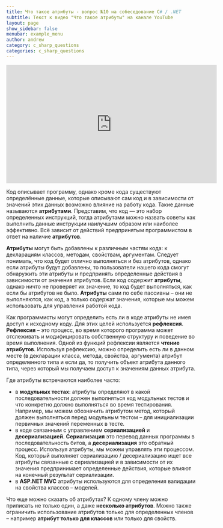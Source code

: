 ```yaml
---
title: Что такое атрибуты - вопрос №10 на собеседование C# / .NET
subtitle: Текст к видео "Что такое атрибуты" на канале YouTube
layout: page
show_sidebar: false
menubar: example_menu
author: andrew
category: c_sharp_questions
categories: c_sharp_questions
---
```


<center>
<iframe width="560" height="315" src="https://www.youtube.com/embed/u9sP0tQqBnk" 
frameborder="0" allow="accelerometer; autoplay; 
encrypted-media; gyroscope; picture-in-picture" allowfullscreen></iframe>
</center>

Код описывает программу, однако кроме кода существуют определённые данные, которые описывают сам код и в зависимости от значений этих данных возможно влияние на работу кода. 
Такие данные называются **атрибутами**. Представим, что код — это набор определенных инструкций, тогда атрибутами можно назвать советы как выполнить данные инструкции наилучшим 
образом или наиболее эффективно. Всё зависит от действий предпринятым программистом в ответ на наличие **атрибутов**.

**Атрибуты** могут быть добавлены к различным частям кода: к декларациям классов, методам, свойствам, аргументам. Следует понимать, что код будет отлично выполняться и без 
атрибутов, однако если атрибуты будут добавлены, то пользователи нашего кода смогут обнаружить эти атрибуты и предпринять определенные действия в зависимости от значения 
атрибутов. Если код содержит **атрибуты**, однако ничто не проверяет их значение, то код будет выполняться, как если бы атрибутов не было. **Атрибуты** сами по себе пассивны – 
они не выполняются, как код, а только содержат значения, которые мы можем использовать для управления работой кода.

Как программисты могут определить есть ли в коде атрибуты не имея доступ к исходному коду. Для этих целей используется **рефлексия**. **Рефлексия** – это процесс, во время которого 
программа может отслеживать и модифицировать собственную структуру и поведение во время выполнения. Одной из функций рефлексии является **чтение атрибутов**. Используя рефлексию, 
можно определить есть ли в данном месте (в декларации класса, метода, свойства, аргумента) атрибут определенного типа и если да, то получить объект атрибута данного типа, через 
который мы получаем доступ к значениям данных атрибута.

Где атрибуты встречаются наиболее часто:
 - в **модульных тестах**: атрибуты определяют в какой последовательности должен выполняться код модульных тестов и что конкретно должно выполняться во время тестирования. 
Например, мы можем обозначить атрибутом метод, который должен выполняться перед модульным тестом – для инициализации первичных значений переменных в тесте.
 - в коде связанным с управлением **сериализацией** и **десериализацией**. **Сериализация** это перевод данных программы в последовательность битов, а **десериализация** это 
 обратный процесс. Используя атрибуты, мы можем управлять эти процессом. Код, который выполняет сериализацию / десериализацию ищет все атрибуты связанные с сериализацией 
 и в зависимости от их значения предпринимает определенные действия, которые влияют на конечный результат сериализации.
 - в **ASP.NET MVC** атрибуты используются для определения валидации на свойства классов – моделей.
 
Что еще можно сказать об атрибутах? К одному члену можно приписать не только один, а даже **несколько атрибутов**. Можно также ограничить использование атрибутов только для 
определенных членов – например **атрибут только для классов** или только для свойств.

 